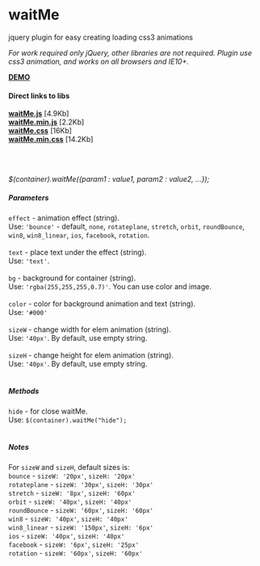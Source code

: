waitMe
======

jquery plugin for easy creating loading css3 animations

<i>For work required only jQuery, other libraries are not required.</i>
<i>Plugin use css3 animation, and works on all browsers and IE10+.</i>
<br>

<a href="http://vadimsva.github.io/waitMe/" target="_blank"><b>DEMO</b></a>


<h4>Direct links to libs</h4>
<a href="http://vadimsva.github.io/waitMe/waitMe.js" target="_blank"><b>waitMe.js</b></a> [4.9Kb]<br>
<a href="http://vadimsva.github.io/waitMe/waitMe.min.js" target="_blank"><b>waitMe.min.js</b></a> [2.2Kb]<br>
<a href="http://vadimsva.github.io/waitMe/waitMe.css" target="_blank"><b>waitMe.css</b></a> [16Kb]<br>
<a href="http://vadimsva.github.io/waitMe/waitMe.min.css" target="_blank"><b>waitMe.min.css</b></a> [14.2Kb]

<br><br>

<p><i>$(container).waitMe({param1 : value1, param2 : value2, ...});</i></p>

<h5>Parameters</h5>
<code>effect</code> - animation effect (string).<br>
Use: <code>'bounce'</code> - default, <code>none</code>, <code>rotateplane</code>, <code>stretch</code>, <code>orbit</code>, <code>roundBounce</code>, <code>win8</code>, <code>win8_linear</code>, <code>ios</code>, <code>facebook</code>, <code>rotation</code>.<br>
<br>
<code>text</code> - place text under the effect (string).<br>
Use: <code>'text'</code>.<br>
<br>
<code>bg</code> - background for container (string).<br>
Use: <code>'rgba(255,255,255,0.7)'</code>. You can use color and image.<br>
<br>
<code>color</code> - color for background animation and text (string).<br>
Use: <code>'#000'</code><br>
<br>
<code>sizeW</code> - change width for elem animation (string).<br>
Use: <code>'40px'</code>. By default, use empty string.<br>
<br>
<code>sizeH</code> - change height for elem animation (string).<br>
Use: <code>'40px'</code>. By default, use empty string.<br>
<br>

<h5>Methods</h5>
<code>hide</code> - for close waitMe.<br>
Use: <code>$(container).waitMe("hide");</code><br>
<br>

<h5>Notes</h5>
For <code>sizeW</code> and <code>sizeH</code>, default sizes is:<br>
<code>bounce</code> - <code>sizeW: '20px'</code>, <code>sizeH: '20px'</code><br>
<code>rotateplane</code> - <code>sizeW: '30px'</code>, <code>sizeH: '30px'</code><br>
<code>stretch</code> - <code>sizeW: '8px'</code>, <code>sizeH: '60px'</code><br>
<code>orbit</code> - <code>sizeW: '40px'</code>, <code>sizeH: '40px'</code><br>
<code>roundBounce</code> - <code>sizeW: '60px'</code>, <code>sizeH: '60px'</code><br>
<code>win8</code> - <code>sizeW: '40px'</code>, <code>sizeH: '40px'</code><br>
<code>win8_linear</code> - <code>sizeW: '150px'</code>, <code>sizeH: '6px'</code><br>
<code>ios</code> - <code>sizeW: '40px'</code>, <code>sizeH: '40px'</code><br>
<code>facebook</code> - <code>sizeW: '6px'</code>, <code>sizeH: '25px'</code><br>
<code>rotation</code> - <code>sizeW: '60px'</code>, <code>sizeH: '60px'</code><br>
